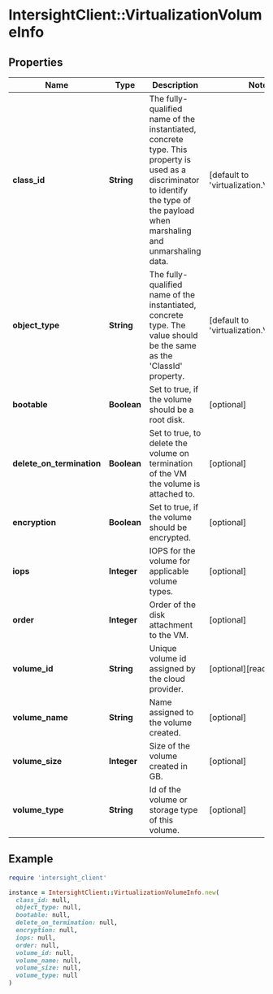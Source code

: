 # IntersightClient::VirtualizationVolumeInfo

## Properties

| Name | Type | Description | Notes |
| ---- | ---- | ----------- | ----- |
| **class_id** | **String** | The fully-qualified name of the instantiated, concrete type. This property is used as a discriminator to identify the type of the payload when marshaling and unmarshaling data. | [default to &#39;virtualization.VolumeInfo&#39;] |
| **object_type** | **String** | The fully-qualified name of the instantiated, concrete type. The value should be the same as the &#39;ClassId&#39; property. | [default to &#39;virtualization.VolumeInfo&#39;] |
| **bootable** | **Boolean** | Set to true, if the volume should be a root disk. | [optional] |
| **delete_on_termination** | **Boolean** | Set to true, to delete the volume on termination of the VM the volume is attached to. | [optional] |
| **encryption** | **Boolean** | Set to true, if the volume should be encrypted. | [optional] |
| **iops** | **Integer** | IOPS for the volume for applicable volume types. | [optional] |
| **order** | **Integer** | Order of the disk attachment to the VM. | [optional] |
| **volume_id** | **String** | Unique volume id assigned by the cloud provider. | [optional][readonly] |
| **volume_name** | **String** | Name assigned to the volume created. | [optional] |
| **volume_size** | **Integer** | Size of the volume created in GB. | [optional] |
| **volume_type** | **String** | Id of the volume or storage type of this volume. | [optional] |

## Example

```ruby
require 'intersight_client'

instance = IntersightClient::VirtualizationVolumeInfo.new(
  class_id: null,
  object_type: null,
  bootable: null,
  delete_on_termination: null,
  encryption: null,
  iops: null,
  order: null,
  volume_id: null,
  volume_name: null,
  volume_size: null,
  volume_type: null
)
```

